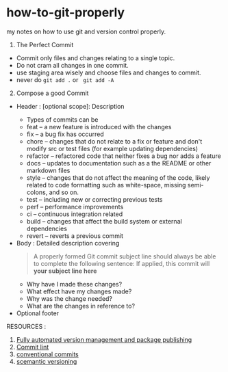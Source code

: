 # how-to-git-properly
my notes on how to use git and version control properly.

1. The Perfect Commit
  - Commit only files and changes relating to a single topic.
  - Do not cram all changes in one commit. 
  - use staging area wisely and choose files and changes to commit. 
  - never do ```git add .``` or ``` git add -A```
  
2. Compose a good Commit 
  - Header : <type>[optional scope]: Description
    - Types of commits can be
    - feat – a new feature is introduced with the changes
    - fix – a bug fix has occurred
    - chore – changes that do not relate to a fix or feature and don't modify src or test files (for example updating dependencies)
    - refactor – refactored code that neither fixes a bug nor adds a feature
    - docs – updates to documentation such as a the README or other markdown files
    - style – changes that do not affect the meaning of the code, likely related to code formatting such as white-space, missing semi-colons, and so on.
    - test – including new or correcting previous tests
    - perf – performance improvements
    - ci – continuous integration related
    - build – changes that affect the build system or external dependencies
    - revert – reverts a previous commit
  - Body : Detailed description covering
    >A properly formed Git commit subject line should always be able to complete the following sentence: If applied, this commit will **your subject line here**
    - Why have I made these changes?
    - What effect have my changes made?
    - Why was the change needed?
    - What are the changes in reference to?
  - Optional footer
  
RESOURCES :
  1. [Fully automated version management and package publishing](https://github.com/semantic-release/semantic-release)
  2. [Commit lint](https://github.com/conventional-changelog/commitlint)
  3. [conventional commits](https://www.conventionalcommits.org/en/v1.0.0/)
  4. [scemantic versioning](https://semver.org/)
